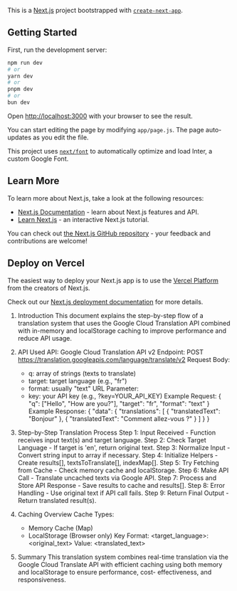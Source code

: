 This is a [Next.js](https://nextjs.org/) project bootstrapped with [`create-next-app`](https://github.com/vercel/next.js/tree/canary/packages/create-next-app).

## Getting Started

First, run the development server:

```bash
npm run dev
# or
yarn dev
# or
pnpm dev
# or
bun dev
```

Open [http://localhost:3000](http://localhost:3000) with your browser to see the result.

You can start editing the page by modifying `app/page.js`. The page auto-updates as you edit the file.

This project uses [`next/font`](https://nextjs.org/docs/basic-features/font-optimization) to automatically optimize and load Inter, a custom Google Font.

## Learn More

To learn more about Next.js, take a look at the following resources:

- [Next.js Documentation](https://nextjs.org/docs) - learn about Next.js features and API.
- [Learn Next.js](https://nextjs.org/learn) - an interactive Next.js tutorial.

You can check out [the Next.js GitHub repository](https://github.com/vercel/next.js/) - your feedback and contributions are welcome!

## Deploy on Vercel

The easiest way to deploy your Next.js app is to use the [Vercel Platform](https://vercel.com/new?utm_medium=default-template&filter=next.js&utm_source=create-next-app&utm_campaign=create-next-app-readme) from the creators of Next.js.

Check out our [Next.js deployment documentation](https://nextjs.org/docs/deployment) for more details.



1. Introduction
    This document explains the step-by-step flow of a translation system that uses the
    Google Cloud Translation API combined with in-memory and localStorage caching to improve
    performance and reduce API usage.

2. API Used
    API: Google Cloud Translation API v2
    Endpoint:
    POST https://translation.googleapis.com/language/translate/v2
    Request Body:
    - q: array of strings (texts to translate)
    - target: target language (e.g., &quot;fr&quot;)
    - format: usually &quot;text&quot;
    URL Parameter:
    - key: your API key (e.g., ?key=YOUR_API_KEY)
    Example Request:
    {
    &quot;q&quot;: [&quot;Hello&quot;, &quot;How are you?&quot;],
    &quot;target&quot;: &quot;fr&quot;,
    &quot;format&quot;: &quot;text&quot;
    }
    Example Response:
    {
    &quot;data&quot;: {
    &quot;translations&quot;: [
    { &quot;translatedText&quot;: &quot;Bonjour&quot; },
    { &quot;translatedText&quot;: &quot;Comment allez-vous ?&quot; }
    ]
    }
    }

3. Step-by-Step Translation Process
    Step 1: Input Received - Function receives input text(s) and target language.
    Step 2: Check Target Language - If target is &#39;en&#39;, return original text.
    Step 3: Normalize Input - Convert string input to array if necessary.
    Step 4: Initialize Helpers - Create results[], textsToTranslate[], indexMap[].
    Step 5: Try Fetching from Cache - Check memory cache and localStorage.
    Step 6: Make API Call - Translate uncached texts via Google API.
    Step 7: Process and Store API Response - Save results to cache and results[].
    Step 8: Error Handling - Use original text if API call fails.
    Step 9: Return Final Output - Return translated result(s).
4. Caching Overview
    Cache Types:
    - Memory Cache (Map)
    - LocalStorage (Browser only)
    Key Format: &lt;target_language&gt;:&lt;original_text&gt;
    Value: &lt;translated_text&gt;
5. Summary
    This translation system combines real-time translation via the Google Cloud Translate
    API with efficient caching using both memory and localStorage to ensure performance, cost-
    effectiveness, and responsiveness.